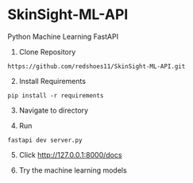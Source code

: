 # SkinSight-ML-API
Python Machine Learning FastAPI

1. Clone Repository

``` https://github.com/redshoes11/SkinSight-ML-API.git  ```

2. Install Requirements

``` pip install -r requirements ```

3. Navigate to directory

4. Run

``` fastapi dev server.py ```

5. Click
http://127.0.0.1:8000/docs 

6. Try the machine learning models